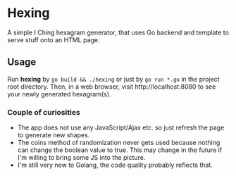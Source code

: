 # Hexing

A simple I Ching hexagram generator, that uses Go backend and template
to serve stuff onto an HTML page.

## Usage

Run **hexing** by `go build && ./hexing` or just by `go run *.go` in the project
root directory. Then, in a web browser, visit http://localhost:8080 to
see your newly generated hexagram(s).

### Couple of curiosities

- The app does not use any JavaScript/Ajax etc. so just refresh the page to generate
  new shapes.
- The coins method of randomization never gets used because nothing can change
  the boolean value to true. This may change in the future if I'm willing to
  bring some JS into the picture.
- I'm still very new to Golang, the code quality probably reflects that.

